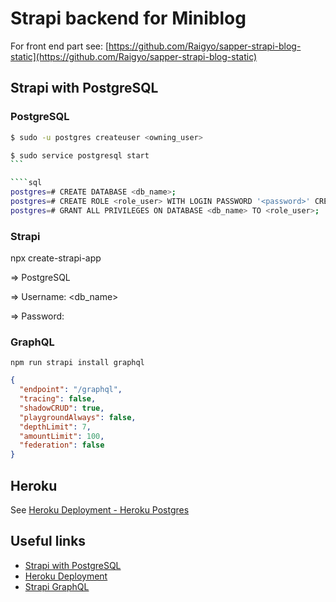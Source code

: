 # Strapi backend for Miniblog

For front end part see:  [https://github.com/Raigyo/sapper-strapi-blog-static](https://github.com/Raigyo/sapper-strapi-blog-static)

## Strapi with PostgreSQL

### PostgreSQL

````bash
$ sudo -u postgres createuser <owning_user>

$ sudo service postgresql start
```

````sql
postgres=# CREATE DATABASE <db_name>;
postgres=# CREATE ROLE <role_user> WITH LOGIN PASSWORD '<password>' CREATEDB;
postgres=# GRANT ALL PRIVILEGES ON DATABASE <db_name> TO <role_user>;
````

### Strapi

npx create-strapi-app <my-app>

=> PostgreSQL

=> Username: <db_name>

=> Password: <password>

### GraphQL

`npm run strapi install graphql`

````json
{
  "endpoint": "/graphql",
  "tracing": false,
  "shadowCRUD": true,
  "playgroundAlways": false,
  "depthLimit": 7,
  "amountLimit": 100,
  "federation": false
}
````

## Heroku

See [Heroku Deployment - Heroku Postgres](https://strapi.io/documentation/3.0.0-beta.x/deployment/heroku.html)

## Useful links

- [Strapi with PostgreSQL](https://tute.io/install-configure-strapi-postgresql)
- [Heroku Deployment](https://strapi.io/documentation/3.0.0-beta.x/deployment/heroku.html)
- [Strapi GraphQL](https://strapi.io/documentation/3.0.0-beta.x/plugins/graphql.html#configurations)
